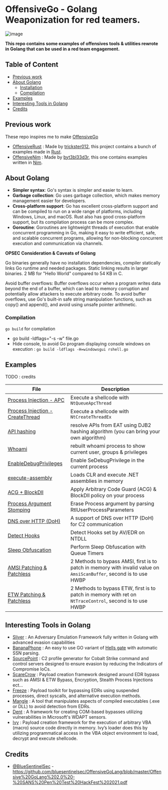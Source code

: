 # OffensiveGo - Golang Weaponization for red teamers.

![image](https://user-images.githubusercontent.com/75935486/220217814-242de1ba-1f62-4b0b-a1be-6cf8b82ab0da.png)


**This repo contains some examples of offensives tools & utilities rewrote in Golang that can be used in a red team engagement.**

## Table of Content

- [Previous work](#previous-work)
- [About Golang](#about-golang)  
  - [Installation](#installation)
  - [Compilation](#compilation)
- [Examples](#examples)
- [Interesting Tools in Golang](#interesting-tools-in-golang)
- [Credits](#credits)

## Previous work

These repo inspires me to make [OffensiveGo](https://github.com/RistBS/OffensiveGo)

- [OffensiveRust](https://github.com/trickster0/OffensiveRust) : Made by [trickster012](https://twitter.com/trickster012), this project contains a bunch of examples made in [Rust](https://www.rust-lang.org/).
- [OffensiveNim](https://github.com/byt3bl33d3r/OffensiveNim) : Made by [byt3bl33d3r](https://twitter.com/byt3bl33d3r), this one contains examples written in [Nim](https://nim-lang.org/).


## About Golang

- **Simpler syntax**: Go's syntax is simpler and easier to learn.
- **Garbage collection**: Go uses garbage collection, which makes memory management easier for developers.
- **Cross-platform support**: Go has excellent cross-platform support and can be compiled to run on a wide range of platforms, including Windows, Linux, and macOS. Rust also has good cross-platform support, but its compilation process can be more complex.
- **Goroutine**:  Goroutines are lightweight threads of execution that enable concurrent programming in Go, making it easy to write efficient, safe, and scalable concurrent programs, allowing for non-blocking concurrent execution and communication via channels.

**OPSEC Consideration & Caveats of Golang**

Go binaries generally have no installation dependencies, compiler statically links Go runtime and needed packages. Static linking results in larger binaries. 2 MB for "Hello World" compared to 54 KB in C.

Avoid buffer overflows: Buffer overflows occur when a program writes data beyond the end of a buffer, which can lead to memory corruption and potentially allow attackers to execute arbitrary code. To avoid buffer overflows, use Go's built-in safe string manipulation functions, such as copy() and append(), and avoid using unsafe pointer arithmetic.

### Compilation

`go build` for compilation 

- go build -ldflags="-s -w" file.go
- Hide console, to avoid Go program displaying console windows on execution : `go build -ldflags -H=windowsgui rshell.go`

## Examples 

TODO : credits

| File                                                                                                   | Description                                                                                                                                                                              |
|--------------------------------------------------------------------------------------------------------|------------------------------------------------------------------------------------------------------------------------------------------------------------------------------------------|
| [Process Injection - APC](../main/injection_native_apc/main.go)        | Execute a shellcode with `NtQueueApcThread`  |
| [Process Injection - CreateThread](../main/injection_native_thread/main.go)                         | Execute a shellcode with `NtCreateThreadEx`  |
| [API hashing](../main/api_hashing/main.go)                                                  | resolve APIs from EAT using DJB2 hashing algorithm (you can bring your own algorithm)  |
| [Whoami](../main/whoami/main.go)                                                  | rebuilt whoami process to show current user, groups & privileges   |
| [EnableDebugPrivileges](../main/enable_debug_priv/main.go)                                   | Enable SeDebugPrivilege in the current process    |
| [execute-assembly](../main/detect_hooks/main.go)                                                  | Loads CLR and execute .NET assemblies in memory  |
| [ACG + BlockDll](../main/acg_blockdll_process/main.go)                                                  | Apply Arbitrary Code Guard (ACG) & BlockDll policy on your process |
| [Process Argument Stomping](../main/process_arg_stomping/main.go)                                                  | Erase Process argument by parsing RtlUserProcessParameters  |
| [DNS over HTTP (DoH)](../main/dns_over_http/main.go)                                                  | A support of DNS over HTTP (DoH) for C2 communication  |
| [Detect Hooks](../main/detect_hooks/main.go)                                                 | Detect Hooks set by AV/EDR on NTDLL               |
| [Sleep Obfuscation](../main/sleep_obfuscation/main.go)                                                 | Perform Sleep Obfuscation with Queue Timers       |
| [AMSI Patching & Patchless](../main/amsi_bypasses/) | 2 Methods to bypass AMSI, first is to patch in memory with invalid value on `AmsiScanBuffer`, second is to use HWBP
| [ETW Patching & Patchless](../main/etw_bypasses/) | 2 Methods to bypass ETW, first is to patch in memory with ret on `NtTraceControl`, second is to use HWBP

## Interesting Tools in Golang

- [Sliver](https://github.com/BishopFox/sliver) : An Adversary Emulation Framework fully written in Golang with advanced evasion capabilities 
- [BananaPhone](https://github.com/C-Sto/BananaPhone) : An easy to use GO variant of [Hells gate](https://github.com/am0nsec/HellsGate) with automatic SSN parsing.
- [SourcePoint](https://github.com/Tylous/SourcePoint) : C2 profile generator for Cobalt Strike command and control servers designed to ensure evasion by reducing the Indicators of Compromise IoCs.
- [ScareCrow](https://github.com/optiv/ScareCrow) : Payload creation framework designed around EDR bypass such as AMSI & ETW Bypass, Encryption, Stealth Process Injections ect...
- [Freeze](https://github.com/optiv/Freeze) : Payload toolkit for bypassing EDRs using suspended processes, direct syscalls, and alternative execution methods.
- [Mangle](https://github.com/optiv/Mangle) : A tool that manipulates aspects of compiled executables (.exe or DLL) to avoid detection from EDRs.
- [Dent](https://github.com/optiv/Dent) : A framework for creating COM-based bypasses utilizing vulnerabilities in Microsoft's WDAPT sensors.
- [Ivy](https://github.com/optiv/Ivy) : Payload creation framework for the execution of arbitrary VBA (macro) source code directly in memory. Ivy’s loader does this by utilizing programmatical access in the VBA object environment to load, decrypt and execute shellcode.


## Credits

- [@BlueSentinelSec](https://twitter.com/BlueSentinelSec) - https://github.com/bluesentinelsec/OffensiveGoLang/blob/master/Offensive%20GoLang%202.0%20-%20SANS%20Pen%20Test%20HackFest%202021.pdf
